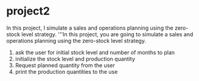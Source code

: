 # project2
In this project, I simulate a sales and operations planning using the zero-stock level strategy. 
'''In this project, you are going to simulate a sales and operations planning using the zero-stock level strategy. 

1. ask the user for initial stock level and number of months to plan
2. initialize the stock level and production quantity
3. Request planned quantity from the user
4. print the production quantities to the use


